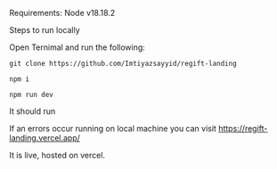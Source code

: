 Requirements: Node v18.18.2


Steps to run locally

Open Ternimal and run the following:

`git clone https://github.com/Imtiyazsayyid/regift-landing`

`npm i`

`npm run dev`

It should run

If an errors occur running on local machine you can visit https://regift-landing.vercel.app/ 

It is live, hosted on vercel.
